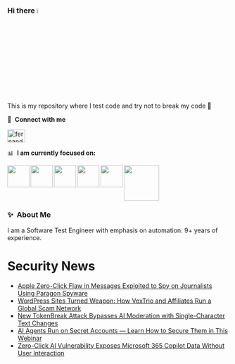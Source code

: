 ### Hi there <a href="https://www.gautamkrishnar.com/"><img src="https://media.giphy.com/media/hvRJCLFzcasrR4ia7z/giphy.gif" width="5%"></a>
This is my repository where I test code and try not to break my code :rofl:

🔗 &nbsp;**Connect with me**
<p align="left">
<a href="https://linkedin.com/in/fernandorlcruz" target="blank"><img align="center" src="https://raw.githubusercontent.com/rahuldkjain/github-profile-readme-generator/master/src/images/icons/Social/linked-in-alt.svg" alt="fernando cruz" height="30" width="40" /></a>
  
📊 &nbsp;**I am currently focused on:**

<img align="left" width='50' height='50' src="https://cdn.jsdelivr.net/gh/devicons/devicon/icons/python/python-original-wordmark.svg" />
<img align="left" width='50' height='50' src="https://cdn.jsdelivr.net/gh/devicons/devicon/icons/csharp/csharp-original.svg" />
<img align="left" width='50' height='50' src="https://cdn.jsdelivr.net/gh/devicons/devicon/icons/jenkins/jenkins-original.svg" />
<img align="left" width='50' height='50' src="https://specflow.org/wp-content/uploads/2021/05/SpecFlow-Icon.png" />
<img align="left" width='50' height='50' src="https://www.svgrepo.com/show/306098/githubactions.svg" />
<img width='80' height='80' src="https://cdn2.vectorstock.com/i/1000x1000/64/81/security-testing-concept-icon-safety-audit-key-vector-29166481.jpg" />
          
          
  
### ✨&nbsp; About Me

I am a Software Test Engineer with emphasis on automation. 9+ years of experience.

# Security News
<!-- BLOG-POST-LIST:START -->
- [Apple Zero-Click Flaw in Messages Exploited to Spy on Journalists Using Paragon Spyware](https://thehackernews.com/2025/06/apple-zero-click-flaw-in-messages.html)
- [WordPress Sites Turned Weapon: How VexTrio and Affiliates Run a Global Scam Network](https://thehackernews.com/2025/06/wordpress-sites-turned-weapon-how.html)
- [New TokenBreak Attack Bypasses AI Moderation with Single-Character Text Changes](https://thehackernews.com/2025/06/new-tokenbreak-attack-bypasses-ai.html)
- [AI Agents Run on Secret Accounts — Learn How to Secure Them in This Webinar](https://thehackernews.com/2025/06/ai-agents-run-on-secret-accounts-learn.html)
- [Zero-Click AI Vulnerability Exposes Microsoft 365 Copilot Data Without User Interaction](https://thehackernews.com/2025/06/zero-click-ai-vulnerability-exposes.html)
<!-- BLOG-POST-LIST:END -->
